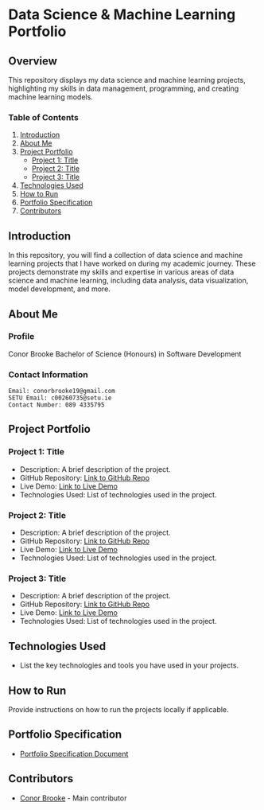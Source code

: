 # Data Science & Machine Learning Portfolio

## Overview

This repository displays my data science and machine learning projects, highlighting my skills in data management, programming, and creating machine learning models.

### Table of Contents

1. [Introduction](#introduction)
2. [About Me](#about-me)
3. [Project Portfolio](#project-portfolio)
   - [Project 1: Title](#project-1-title)
   - [Project 2: Title](#project-2-title)
   - [Project 3: Title](#project-3-title)
4. [Technologies Used](#technologies-used)
5. [How to Run](#how-to-run)
6. [Portfolio Specification](#portfolio-specification)
7. [Contributors](#contributors)

## Introduction

In this repository, you will find a collection of data science and machine learning projects that I have worked on during my academic journey. These projects demonstrate my skills and expertise in various areas of data science and machine learning, including data analysis, data visualization, model development, and more.

## About Me
   ### Profile
   Conor Brooke
   Bachelor of Science (Honours) in Software Development 
   
   ### Contact Information
    Email: conorbrooke19@gmail.com
    SETU Email: c00260735@setu.ie
    Contact Number: 089 4335795

## Project Portfolio

### Project 1: Title

- Description: A brief description of the project.
- GitHub Repository: [Link to GitHub Repo](https://github.com/conorbrooke77/Data-Science-ML-Project)
- Live Demo: [Link to Live Demo](https://www.youtube.com/)
- Technologies Used: List of technologies used in the project.

### Project 2: Title

- Description: A brief description of the project.
- GitHub Repository: [Link to GitHub Repo](https://github.com/conorbrooke77/Data-Science-ML-Project)
- Live Demo: [Link to Live Demo](https://www.youtube.com/)
- Technologies Used: List of technologies used in the project.

### Project 3: Title

- Description: A brief description of the project.
- GitHub Repository: [Link to GitHub Repo](https://github.com/conorbrooke77/Data-Science-ML-Project)
- Live Demo: [Link to Live Demo](https://www.youtube.com/)
- Technologies Used: List of technologies used in the project.

## Technologies Used

- List the key technologies and tools you have used in your projects.

## How to Run

Provide instructions on how to run the projects locally if applicable.

## Portfolio Specification

- [Portfolio Specification Document](link-to-specification-document.pdf)

## Contributors

- [Conor Brooke](https://github.com/conorbrooke77) - Main contributor

